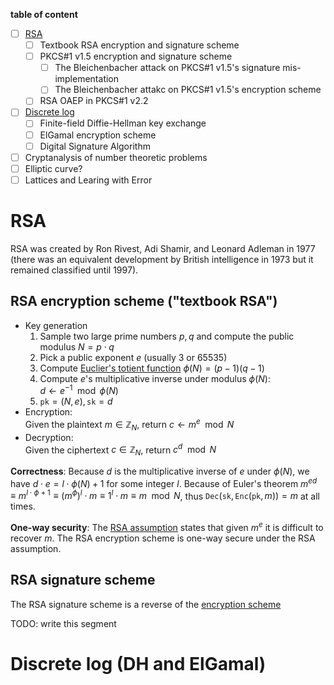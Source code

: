 **table of content**
- [ ] [RSA](#rsa)
    - [ ] Textbook RSA encryption and signature scheme
    - [ ] PKCS#1 v1.5 encryption and signature scheme
        - [ ] The Bleichenbacher attack on PKCS#1 v1.5's signature mis-implementation
        - [ ] The Bleichenbacher attakc on PKCS#1 v1.5's encryption scheme
    - [ ] RSA OAEP in PKCS#1 v2.2
- [ ] [Discrete log](#discrete-log-dh-and-elgamal)
    - [ ] Finite-field Diffie-Hellman key exchange
    - [ ] ElGamal encryption scheme
    - [ ] Digital Signature Algorithm
- [ ] Cryptanalysis of number theoretic problems
- [ ] Elliptic curve?
- [ ] Lattices and Learing with Error

# RSA
RSA was created by Ron Rivest, Adi Shamir, and Leonard Adleman in 1977 (there was an equivalent development by British intelligence in 1973 but it remained classified until 1997).

## RSA encryption scheme ("textbook RSA")
- Key generation
    1. Sample two large prime numbers $p, q$ and compute the public modulus $N = p \cdot q$
    2. Pick a public exponent $e$ (usually 3 or 65535)
    3. Compute [Euclier's totient function](https://en.wikipedia.org/wiki/Euler%27s_totient_function#Euler's_theorem) $\phi(N) = (p-1)(q-1)$
    4. Compute $e$'s multiplicative inverse under modulus $\phi(N)$:  
    $d \leftarrow e^{-1} \mod \phi(N)$
    1. $\texttt{pk} = (N, e), \texttt{sk} = d$
- Encryption:  
Given the plaintext $m \in \mathbb{Z}_N$, return $c \leftarrow m^e \mod N$
- Decryption:  
Given the ciphertext $c \in \mathbb{Z}_N$, return $c^d \mod N$

**Correctness**: Because $d$ is the multiplicative inverse of $e$ under $\phi(N)$, we have $d \cdot e = l \cdot \phi(N) + 1$ for some integer $l$. Because of Euler's theorem $m^{ed} \equiv m^{l \cdot \phi + 1} \equiv (m^\phi)^l \cdot m \equiv 1^l \cdot m \equiv m \mod N$, thus $\texttt{Dec}(\texttt{sk}, \texttt{Enc}(\texttt{pk}, m)) = m$ at all times.

**One-way security**: The [RSA assumption](https://en.wikipedia.org/wiki/RSA_problem) states that given $m^e$ it is difficult to recover $m$. The RSA encryption scheme is one-way secure under the RSA assumption.



## RSA signature scheme
The RSA signature scheme is a reverse of the [encryption scheme](#rsa-signature-scheme)

TODO: write this segment

# Discrete log (DH and ElGamal)